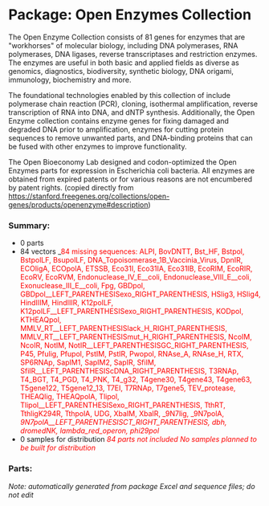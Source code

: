 # Package: Open Enzymes Collection

The Open Enzyme Collection consists of 81 genes for enzymes that are "workhorses" of molecular biology, including DNA polymerases, RNA polymerases, DNA ligases, reverse transcriptases and restriction enzymes. The enzymes are useful in both basic and applied fields as diverse as genomics, diagnostics, biodiversity, synthetic biology, DNA origami, immunology, biochemistry and more.

The foundational technologies enabled by this collection of include polymerase chain reaction (PCR), cloning, isothermal amplification, reverse transcription of RNA into DNA, and dNTP synthesis. Additionally, the Open Enzyme collection contains enzyme genes for fixing damaged and degraded DNA prior to amplification, enzymes for cutting protein sequences to remove unwanted parts, and DNA-binding proteins that can be fused with other enzymes to improve functionality.

The Open Bioeconomy Lab designed and codon-optimized the Open Enzymes parts for expression in Escherichia coli bacteria. All enzymes are obtained from expired patents or for various reasons are not encumbered by patent rights. (copied directly from https://stanford.freegenes.org/collections/open-genes/products/openenzyme#description)

### Summary:

- 0 parts
- 84 vectors _<span style="color:red">84 missing sequences: ALPI, BovDNTT, Bst_HF, Bstpol, BstpolLF, BsupolLF, DNA_Topoisomerase_1B_Vaccinia_Virus, DpnIR, ECOligA, ECOpolA, ETSSB, Eco31I, Eco31IA, Eco31IB, EcoRIM, EcoRIR, EcoRV, EcoRVM, Endonuclease_IV_E__coli, Endonuclease_VIII_E__coli, Exonuclease_III_E__coli, Fpg, GBDpol, GBDpol__LEFT_PARENTHESISexo_RIGHT_PARENTHESIS, HSlig3, HSlig4, HindIIIM, HindIIIR, K12polLF, K12polLF__LEFT_PARENTHESISexo_RIGHT_PARENTHESIS, KODpol, KTHEAQpol, MMLV_RT__LEFT_PARENTHESISlack_H_RIGHT_PARENTHESIS, MMLV_RT__LEFT_PARENTHESISmut_H_RIGHT_PARENTHESIS, NcoIM, NcoIR, NotIM, NotIR__LEFT_PARENTHESISGC_RIGHT_PARENTHESIS, P45, Pfulig, Pfupol, PstIM, PstIR, Pwopol, RNAse_A, RNAse_H, RTX, SP6RNAp, SapIM1, SapIM2, SapIR, SfiIM, SfiIR__LEFT_PARENTHESIScDNA_RIGHT_PARENTHESIS, T3RNAp, T4_BGT, T4_PGD, T4_PNK, T4_g32, T4gene30, T4gene43, T4gene63, T5gene122, T5gene12_13, T7EI, T7RNAp, T7gene5, TEV_protease, THEAQlig, THEAQpolA, Tlipol, Tlipol__LEFT_PARENTHESISexo_RIGHT_PARENTHESIS, TthRT, TthligK294R, TthpolA, UDG, XbaIM, XbaIR, _9N7lig, _9N7polA, _9N7polA__LEFT_PARENTHESISCT_RIGHT_PARENTHESIS, dbh, dromedNK, lambda_red_operon, phi29pol</span>_
- 0 samples for distribution _<span style="color:red">84 parts not included</span>_ _<span style="color:red">No samples planned to be built for distribution</span>_

### Parts:


_Note: automatically generated from package Excel and sequence files; do not edit_
